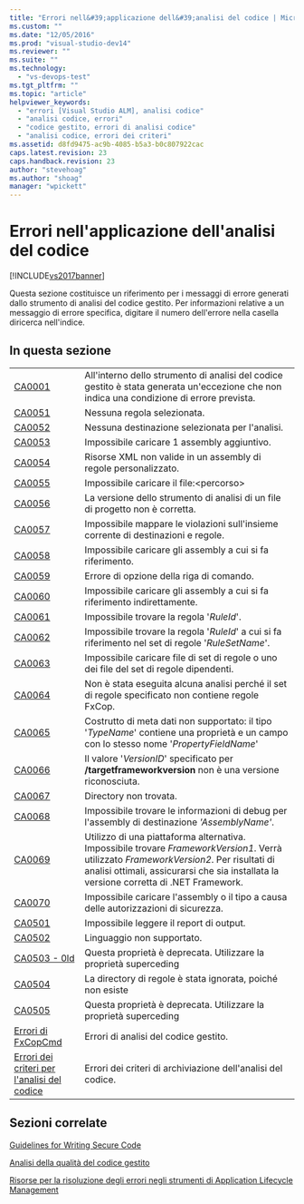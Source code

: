 ```yaml
---
title: "Errori nell&#39;applicazione dell&#39;analisi del codice | Microsoft Docs"
ms.custom: ""
ms.date: "12/05/2016"
ms.prod: "visual-studio-dev14"
ms.reviewer: ""
ms.suite: ""
ms.technology: 
  - "vs-devops-test"
ms.tgt_pltfrm: ""
ms.topic: "article"
helpviewer_keywords: 
  - "errori [Visual Studio ALM], analisi codice"
  - "analisi codice, errori"
  - "codice gestito, errori di analisi codice"
  - "analisi codice, errori dei criteri"
ms.assetid: d8fd9475-ac9b-4085-b5a3-b0c807922cac
caps.latest.revision: 23
caps.handback.revision: 23
author: "stevehoag"
ms.author: "shoag"
manager: "wpickett"
---
```

# Errori nell&#39;applicazione dell&#39;analisi del codice
[!INCLUDE[vs2017banner](../code-quality/includes/vs2017banner.md)]

Questa sezione costituisce un riferimento per i messaggi di errore generati dallo strumento di analisi del codice gestito.  Per informazioni relative a un messaggio di errore specifica, digitare il numero dell'errore nella casella diricerca nell'indice.  
  
## In questa sezione  
  
|||  
|-|-|  
|[CA0001](/visual-cpp/misc/ca0001)|All'interno dello strumento di analisi del codice gestito è stata generata un'eccezione che non indica una condizione di errore prevista.|  
|[CA0051](../misc/ca0051.md)|Nessuna regola selezionata.|  
|[CA0052](../misc/ca0052.md)|Nessuna destinazione selezionata per l'analisi.|  
|[CA0053](../misc/ca0053.md)|Impossibile caricare 1 assembly aggiuntivo.|  
|[CA0054](../misc/ca0054.md)|Risorse XML non valide in un assembly di regole personalizzato.|  
|[CA0055](../misc/ca0055.md)|Impossibile caricare il file:\<percorso\>|  
|[CA0056](../misc/ca0056.md)|La versione dello strumento di analisi di un file di progetto non è corretta.|  
|[CA0057](../misc/ca0057.md)|Impossibile mappare le violazioni sull'insieme corrente di destinazioni e regole.|  
|[CA0058](../misc/ca0058.md)|Impossibile caricare gli assembly a cui si fa riferimento.|  
|[CA0059](../misc/ca0059.md)|Errore di opzione della riga di comando.|  
|[CA0060](/visual-cpp/misc/ca0060)|Impossibile caricare gli assembly a cui si fa riferimento indirettamente.|  
|[CA0061](../misc/ca0061.md)|Impossibile trovare la regola '*RuleId*'.|  
|[CA0062](/visual-cpp/misc/ca0062)|Impossibile trovare la regola '*RuleId*' a cui si fa riferimento nel set di regole '*RuleSetName*'.|  
|[CA0063](../misc/ca0063.md)|Impossibile caricare file di set di regole o uno dei file del set di regole dipendenti.|  
|[CA0064](../misc/ca0064.md)|Non è stata eseguita alcuna analisi perché il set di regole specificato non contiene regole FxCop.|  
|[CA0065](/visual-cpp/misc/ca0065)|Costrutto di meta dati non supportato: il tipo '*TypeName*' contiene una proprietà e un campo con lo stesso nome '*PropertyFieldName*'|  
|[CA0066](/visual-cpp/misc/ca0066)|Il valore '*VersionID*' specificato per **\/targetframeworkversion** non è una versione riconosciuta.|  
|[CA0067](../misc/ca0067.md)|Directory non trovata.|  
|[CA0068](../misc/ca0068.md)|Impossibile trovare le informazioni di debug per l'assembly di destinazione *'AssemblyName'*.|  
|[CA0069](../misc/ca0069.md)|Utilizzo di una piattaforma alternativa.  Impossibile trovare *FrameworkVersion1*.  Verrà utilizzato *FrameworkVersion2*.  Per risultati di analisi ottimali, assicurarsi che sia installata la versione corretta di .NET Framework.|  
|[CA0070](../misc/ca0070.md)|Impossibile caricare l'assembly o il tipo a causa delle autorizzazioni di sicurezza.|  
|[CA0501](../misc/ca0501.md)|Impossibile leggere il report di output.|  
|[CA0502](../misc/ca0502.md)|Linguaggio non supportato.|  
|[CA0503 \- 0ld](http://msdn.microsoft.com/it-it/759d25b0-2666-4a51-b369-9f2a5e7a2fb5)|Questa proprietà è deprecata.  Utilizzare la proprietà superceding|  
|[CA0504](../misc/ca0504.md)|La directory di regole è stata ignorata, poiché non esiste|  
|[CA0505](/visual-cpp/misc/ca0505)|Questa proprietà è deprecata.  Utilizzare la proprietà superceding|  
|[Errori di FxCopCmd](../misc/fxcopcmd-errors.md)|Errori di analisi del codice gestito.|  
|[Errori dei criteri per l'analisi del codice](../code-quality/code-analysis-policy-errors.md)|Errori dei criteri di archiviazione dell'analisi del codice.|  
  
## Sezioni correlate  
 [Guidelines for Writing Secure Code](http://msdn.microsoft.com/it-it/9892fd19-45cd-44b6-9fa8-10f1b5cb6ea4)  
  
 [Analisi della qualità del codice gestito](../code-quality/analyzing-managed-code-quality-by-using-code-analysis.md)  
  
 [Risorse per la risoluzione degli errori negli strumenti di Application Lifecycle Management](../Topic/Resources%20for%20Troubleshooting%20Errors%20in%20Application%20Lifecycle%20Management%20Tools.md)